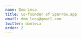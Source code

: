 ```yaml
---
name: Dom Leca
title: Co-founder of Sparrow.app
email: dom.leca@gmail.com
twitter: domleca
order: 2
---
```

